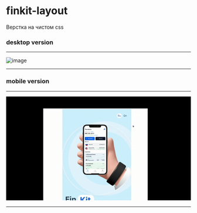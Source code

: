 # finkit-layout

Верстка на чистом css


### desktop version
____

![image](https://github.com/AntonAAFirst/finkit-layout/blob/main/readme-viedos/desktop-verios.gif)

___

### mobile version 
____

![image](https://github.com/AntonAAFirst/finkit-layout/blob/main/readme-viedos/finkit.gif)

____
